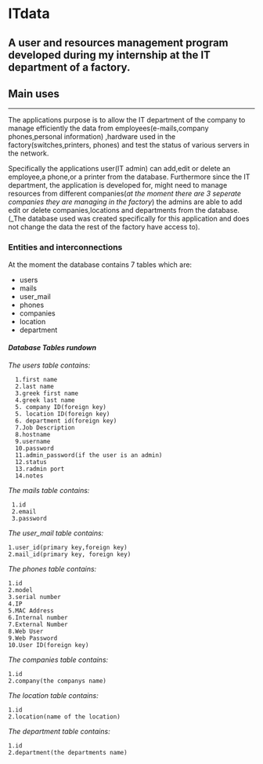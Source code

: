 # ITdata

## A user and resources management program developed during my internship at the IT department of a factory.



## Main uses
___ 
 
The applications purpose is to allow the IT department of the company to manage efficiently the data from employees(e-mails,company phones,personal information)
,hardware used in the factory(switches,printers, phones) and test the status of various servers in the network.

Specifically the applications user(IT admin) can add,edit or delete an employee,a phone,or a printer from the database. Furthermore since the IT department, the application is developed for, might need to manage resources from different companies(*at the moment there are 3 seperate companies they are managing in the factory*) the admins are able to add edit or delete companies,locations and departments from the database.(_The database used was created specifically for this application and does not change the data the rest of the factory have access to).



### Entities and interconnections


At the moment the database contains 7 tables which are: 

+ users
+ mails
+ user_mail
+ phones
+ companies
+ location
+ department



#### _*Database Tables rundown*_


*The users table contains:* 

      1.first name
      2.last name
      3.greek first name
      4.greek last name
      5. company ID(foreign key) 
      5. location ID(foreign key) 
      6. department id(foreign key)
      7.Job Description
      8.hostname
      9.username
      10.password
      11.admin_password(if the user is an admin)
      12.status
      13.radmin port
      14.notes
      
*The mails table contains:*

     1.id
     2.email
     3.password
      


*The user_mail table contains:*

    1.user_id(primary key,foreign key)
    2.mail_id(primary key, foreign key)
    


*The phones table contains:*

    1.id
    2.model
    3.serial number
    4.IP
    5.MAC Address
    6.Internal number
    7.External Number
    8.Web User
    9.Web Password
    10.User ID(foreign key)
    
    
    
*The companies table contains:*

    1.id
    2.company(the companys name)
    


*The location table contains:*

    1.id
    2.location(name of the location) 
    
    
    
*The department table contains:*

    1.id
    2.department(the departments name)

